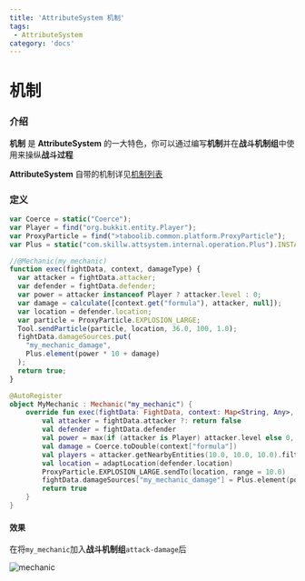 ```yaml
---
title: 'AttributeSystem 机制'
tags:
 - AttributeSystem
category: 'docs'
---
```


# 机制

### 介绍

**机制** 是 **AttributeSystem** 的一大特色，你可以通过编写**机制**并在**战斗机制组**中使用来操纵**战斗过程**

 **AttributeSystem** 自带的机制详见[机制列表](https://mechanics)

### 定义

```javascript
var Coerce = static("Coerce");
var Player = find("org.bukkit.entity.Player");
var ProxyParticle = find(">taboolib.common.platform.ProxyParticle");
var Plus = static("com.skillw.attsystem.internal.operation.Plus").INSTANCE;

//@Mechanic(my_mechanic)
function exec(fightData, context, damageType) {
  var attacker = fightData.attacker;
  var defender = fightData.defender;
  var power = attacker instanceof Player ? attacker.level : 0;
  var damage = calculate([context.get("formula"), attacker, null]);
  var location = defender.location;
  var particle = ProxyParticle.EXPLOSION_LARGE;
  Tool.sendParticle(particle, location, 36.0, 100, 1.0);
  fightData.damageSources.put(
    "my_mechanic_damage",
    Plus.element(power * 10 + damage)
  );
  return true;
}
```

```kotlin
@AutoRegister
object MyMechanic : Mechanic("my_mechanic") {
    override fun exec(fightData: FightData, context: Map<String, Any>, damageType: DamageType): Any? {
        val attacker = fightData.attacker ?: return false
        val defender = fightData.defender
        val power = max(if (attacker is Player) attacker.level else 0, 0)
        val damage = Coerce.toDouble(context["formula"])
        val players = attacker.getNearbyEntities(10.0, 10.0, 10.0).filterIsInstance<Player>().map { adaptPlayer(it) }
        val location = adaptLocation(defender.location)
        ProxyParticle.EXPLOSION_LARGE.sendTo(location, range = 10.0)
        fightData.damageSources["my_mechanic_damage"] = Plus.element(power * 10 + damage)
        return true
    }
}
```

#### 效果

在将`my_mechanic`加入**战斗机制组**`attack-damage`后

![mechanic](/assets/docs/attsystem/fight/my_mechanic.gif)
